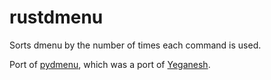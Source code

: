 # rustdmenu

Sorts dmenu by the number of times each command is used.

Port of [pydmenu](https://github.com/DeeNewcum/pydmenu), which was a port of [Yeganesh](http://dmwit.com/yeganesh/).
